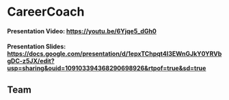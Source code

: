 # CareerCoach
#### Presentation Video: https://youtu.be/6Yjqe5_dGh0
#### Presentation Slides: https://docs.google.com/presentation/d/1epxTChpqt4I3EWnGJkY0YRVbgDC-z5JX/edit?usp=sharing&ouid=109103394368290698926&rtpof=true&sd=true

## Team

